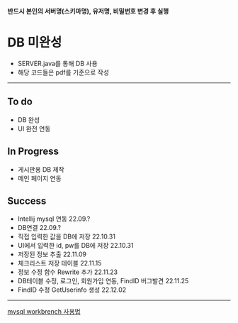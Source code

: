 **반드시 본인의 서버명(스키마명), 유저명, 비밀번호 변경 후 실행**

# DB 미완성
- SERVER.java를 통해 DB 사용
- 해당 코드들은 pdf를 기준으로 작성
---
## To do
- DB 완성
- UI 완전 연동

## In Progress
- 게시판용 DB 제작
- 메인 페이지 연동

## Success
- Intellij mysql 연동                             22.09.?
- DB연결                                          22.09.?
- 직접 입력한 값을 DB에 저장                        22.10.31
- UI에서 입력한 id, pw를 DB에 저장                 22.10.31
- 저장된 정보 추출                                 22.11.09
- 체크리스트 저장 테이블                           22.11.15
- 정보 수정 함수 Rewrite 추가                     22.11.23
- DB테이블 수정, 로그인, 회원가입 연동, FindID 버그발견 22.11.25
- FindID 수정 GetUserinfo 생성                    22.12.02
---
[mysql workbrench 사용법](https://post.naver.com/viewer/postView.naver?volumeNo=31829227&memberNo=1085064)
